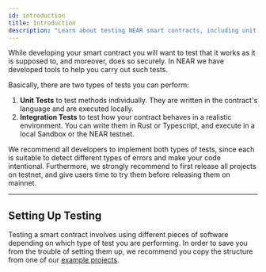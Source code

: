 ```yaml
---
id: introduction
title: Introduction
description: "Learn about testing NEAR smart contracts, including unit tests, integration tests, and best practices for ensuring contract reliability and security."
---
```


While developing your smart contract you will want to test that it works as it is supposed to, and moreover, does so securely. In NEAR we have developed tools to help you carry out such tests. 

Basically, there are two types of tests you can perform:

1. **Unit Tests** to test methods individually. They are written in the contract's language and are executed locally.
2. **Integration Tests** to test how your contract behaves in a realistic environment. You can write them in Rust or Typescript, and execute in a local Sandbox or the NEAR testnet.

We recommend all developers to implement both types of tests, since each is suitable to detect different types of errors and make your code intentional. Furthermore, we strongly recommend to first release all projects on testnet, and give users time to try them before releasing them on mainnet.

---
## Setting Up Testing
Testing a smart contract involves using different pieces of software depending on which type of test you are performing. In order to save you from the trouble of setting them up, we recommend you copy the structure from one of our [example projects](https://github.com/near-examples).